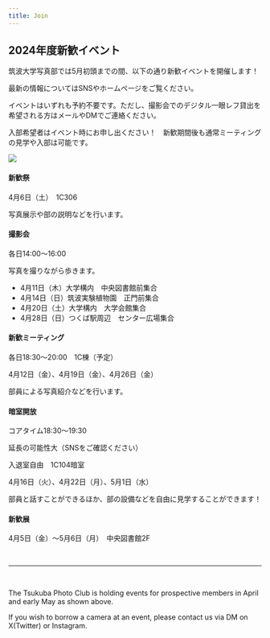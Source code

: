 ```yaml
---
title: Join
---
```

## 2024年度新歓イベント
筑波大学写真部では5月初頭までの間、以下の通り新歓イベントを開催します！

最新の情報についてはSNSやホームページをご覧ください。

イベントはいずれも予約不要です。ただし、撮影会でのデジタル一眼レフ貸出を希望される方はメールやDMでご連絡ください。

入部希望者はイベント時にお申し出ください！　新歓期間後も通常ミーティングの見学や入部は可能です。

![](/img/shinkan_calendar_colour_230317.png)

#### 新歓祭
4月6日（土）　1C306

写真展示や部の説明などを行います。

#### 撮影会

各日14:00～16:00

写真を撮りながら歩きます。

* 4月11日（木）大学構内　中央図書館前集合
* 4月14日（日）筑波実験植物園　正門前集合
* 4月20日（土）大学構内　大学会館集合
* 4月28日（日）つくば駅周辺　センター広場集合

#### 新歓ミーティング
各日18:30～20:00　1C棟（予定）

4月12日（金）、4月19日（金）、4月26日（金）

部員による写真紹介などを行います。

#### 暗室開放
コアタイム18:30～19:30

延長の可能性大（SNSをご確認ください）

入退室自由　1C104暗室

4月16日（火）、4月22日（月）、5月1日（水）

部員と話すことができるほか、部の設備などを自由に見学することができます！

#### 新歓展
4月5日（金）～5月6日（月）　中央図書館2F


<br />
<hr />
<br />

The Tsukuba Photo Club is holding events for prospective members in April and early May as shown above.

If you wish to borrow a camera at an event, please contact us via DM on X(Twitter) or Instagram.

